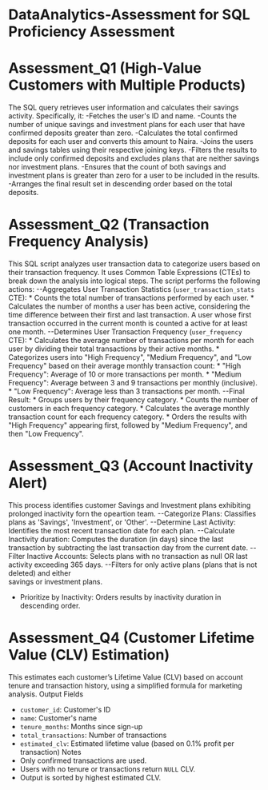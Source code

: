 # DataAnalytics-Assessment for SQL Proficiency Assessment
 
# Assessment_Q1  (High-Value Customers with Multiple Products)

The SQL query retrieves user information and calculates their savings activity. Specifically, it:
-Fetches the user's ID and name.
-Counts the number of unique savings and investment plans for each user that have confirmed deposits greater than zero.
-Calculates the total confirmed deposits for each user and converts this amount to Naira.
-Joins the users and savings tables using their respective joining keys.
-Filters the results to include only confirmed deposits and excludes plans that are neither savings nor investment plans.
-Ensures that the count of both savings and investment plans is greater than zero for a user to be included in the results.
-Arranges the final result set in descending order based on the total deposits.


# Assessment_Q2 (Transaction Frequency Analysis)

This SQL script analyzes user transaction data to categorize users based on their transaction frequency. It uses Common Table Expressions (CTEs) to break down the analysis into logical steps.
The script performs the following actions:
--Aggregates User Transaction Statistics (`user_transaction_stats` CTE):
    * Counts the total number of transactions performed by each user.
    * Calculates the number of months a user has been active, considering the time difference between their first and last          transaction. A user whose first transaction occurred in the current month is counted a active for at least one month.
--Determines User Transaction Frequency (`user_frequency` CTE):
    * Calculates the average number of transactions per month for each user by dividing their total transactions by their           active months.
    * Categorizes users into "High Frequency", "Medium Frequency", and "Low Frequency" based on their average monthly               transaction count:
    * "High Frequency": Average of 10 or more transactions per month.
    * "Medium Frequency": Average between 3 and 9 transactions per monthly (inclusive).
    * "Low Frequency": Average less than 3 transactions per month.
--Final Result:
    * Groups users by their frequency category.
    * Counts the number of customers in each frequency category.
    * Calculates the average monthly transaction count for each frequency category.
    * Orders the results with "High Frequency" appearing first, followed by "Medium Frequency", and then "Low Frequency".

# Assessment_Q3 (Account Inactivity Alert)

This process identifies customer Savings and Investment plans exhibiting prolonged inactivity forn the opeartion team.
--Categorize Plans: Classifies plans as 'Savings', 'Investment', or 'Other'.
--Determine Last Activity: Identifies the most recent transaction date for each plan.
--Calculate Inactivity duration: Computes the duration (in days) since the last transaction by subtracting the last 
  transaction day from the current date.
--Filter Inactive Accounts: Selects plans with no transaction as null OR 
  last activity exceeding 365 days.
--Filters for only active plans (plans that is not deleted) and either     
  savings or investment plans.
- Prioritize by Inactivity: Orders results by inactivity duration in   
  descending order.

# Assessment_Q4 (Customer Lifetime Value (CLV) Estimation)

This estimates each customer’s Lifetime Value (CLV) based on account tenure and transaction history, using a simplified formula for marketing analysis.
Output Fields
- `customer_id`: Customer's ID  
- `name`: Customer's name  
- `tenure_months`: Months since sign-up  
- `total_transactions`: Number of transactions  
- `estimated_clv`: Estimated lifetime value (based on 0.1% profit per transaction)
 Notes
- Only confirmed transactions are used.
- Users with no tenure or transactions return `NULL` CLV.
- Output is sorted by highest estimated CLV.


